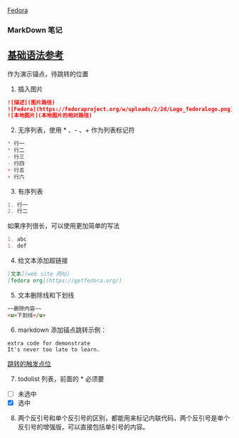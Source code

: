 [Fedora](https://browserengine.net/wp-content/uploads/1441861327mdh-logo-new.png)
### MarkDown 笔记
[基础语法参考](https://www.markdownguide.org/basic-syntax/)
---

<a id='jump0'>作为演示锚点，待跳转的位置</a>
1. 插入图片
``` markdown
![描述](图片路径)
![Fedora](https://fedoraproject.org/w/uploads/2/2d/Logo_fedoralogo.png)
![本地图片](本地图片的相对路径)
```
2. 无序列表，使用 * 、- 、+ 作为列表标记符
``` markdown
* 行一
* 行二
- 行三
- 行四
+ 行五
+ 行六
```
3. 有序列表
``` markdown
1. 行一
2. 行二
```
如果序列很长，可以使用更加简单的写法
``` markdown
1. abc
1. def
```
4. 给文本添加超链接
``` markdown
[文本](web site 网址)
[fedora org](https://getfedora.org/)
```
5. 文本删除线和下划线
``` markdown
~~删除内容~~
<u>下划线</u>
```
6. markdown 添加锚点跳转示例：
```
extra code for demonstrate
It's never too late to learn.
```
[跳转的触发点位](#jump0)

7. todolist 列表，前面的 * 必须要
* [ ] 未选中
* [x] 选中

8. 两个反引号和单个反引号的区别，都能用来标记内联代码，两个反引号是单个反引号的增强版，可以直接包括单引号的内容。
